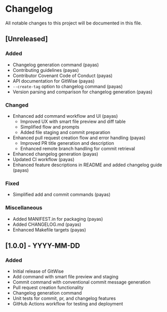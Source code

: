 # Changelog

All notable changes to this project will be documented in this file.

## [Unreleased]

### Added

- Changelog generation command (payas)
- Contributing guidelines (payas)
- Contributor Covenant Code of Conduct (payas)
- API documentation for GitWise (payas)
- `--create-tag` option to changelog command (payas)
- Version parsing and comparison for changelog generation (payas)

### Changed

- Enhanced add command workflow and UI (payas)
  - Improved UX with smart file preview and diff table
  - Simplified flow and prompts
  - Added file staging and commit preparation
- Enhanced pull request creation flow and error handling (payas)
  - Improved PR title generation and description
  - Enhanced remote branch handling for commit retrieval
- Enhanced changelog generation (payas)
- Updated CI workflow (payas)
- Enhanced feature descriptions in README and added changelog guide (payas)

### Fixed

- Simplified add and commit commands (payas)

### Miscellaneous

- Added MANIFEST.in for packaging (payas)
- Added CHANGELOG.md (payas)
- Enhanced Makefile targets (payas)

## [1.0.0] - YYYY-MM-DD

### Added

- Initial release of GitWise
- Add command with smart file preview and staging
- Commit command with conventional commit message generation
- Pull request creation functionality
- Changelog generation command
- Unit tests for commit, pr, and changelog features
- GitHub Actions workflow for testing and deployment